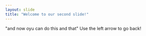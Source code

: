 ```yaml
---
layout: slide
title: "Welcome to our second slide!"
---
```

"and now oyu can do this and that"
Use the left arrow to go back!
